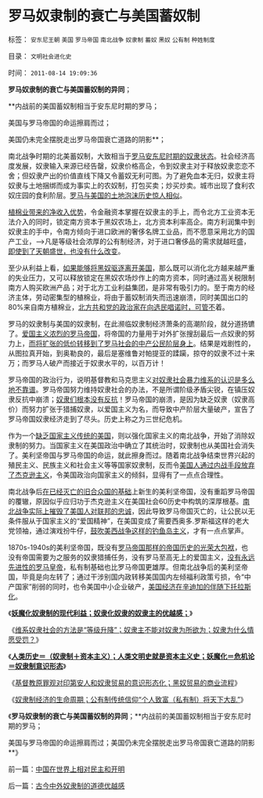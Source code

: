 # 罗马奴隶制的衰亡与美国蓄奴制

标签： `安东尼王朝` `美国` `罗马帝国` `南北战争` `奴隶制` `蓄奴` `黑奴` `公有制` `种姓制度` 

目录： `文明社会进化史`

时间： `2011-08-14 19:09:36`

**罗马奴隶制的衰亡与美国蓄奴制的异同**；

**内战前的美国蓄奴制相当于安东尼时期的罗马；

美国与罗马帝国的命运擦肩而过；

美国仍未完全摆脱走出罗马帝国衰亡道路的阴影**；

南北战争时期的北美蓄奴制，大致相当于[罗马安东尼时期的奴隶状态](../../../2010/6/3/罗马安东尼王朝经济规模是宋朝的3－6倍.md)。社会经济高度发展，奴隶输入来源已经告罄，奴隶价格高企，令到奴隶主对于释放奴隶恋恋不舍；但奴隶产出的价值直线下降又令蓄奴无利可图。为了避免血本无归，奴隶主将奴隶与土地捆绑而成为事实上的农奴制，打包买卖；炒买炒卖。城市出现了食利农奴庄园的食利阶层。[罗马与美国的土地泡沫历史惊人相似](../../../2010/8/28/罗马帝国户籍制度和房地产泡沫；.md)。

[植棉业带来的净收入优势](../../../2011/5/23/为什么美国南方会形成黑奴植棉业？.md)，令金融资本掌握在奴隶主的手上，而令北方工业资本无法介入的同时，锁定南方资本于黑奴农场上，北方资本利率高企。南方利润集中到奴隶主的手中，令南方倾向于进口欧洲的奢侈名牌工业品，而不愿意采用北方的国产工业，——>凡是等级社会浓厚的公有制经济，对于进口奢侈品的需求就越旺盛，[即使到了天朝盛世，也没有什么改变](../../../2011/1/20/富美国买生活品，穷中国买奢侈品.md)。

至少从利益上看，[如果能够将黑奴驱逐离开美国](../../../2011/5/4/林肯“解放黑奴，轰走黑鬼”.md)，那么既可以消化北方越来越严重的失业压力，又可以释放锁定在黑奴农场炒作上的南方资本，同时通过高关税限制南方人购买欧洲产品；对于北方工业利益集团，是非常有吸引力的。至于南方的经济主体，劳动密集型的植棉业，将由于蓄奴制消失而迅速崩溃，同时美国出口的80%来自南方植棉业，[北方共和党的政治家在向选民唱诺时，可管不](../../../2011/5/4/林肯“解放黑奴，轰走黑鬼”.md)着。

罗马的奴隶制与美国的奴隶制，在此濒临奴隶制经济萧条的高潮阶段，就分道扬镳了。[爱国主义浓烈的罗马帝国](../../../2011/5/15/美国金元政治和挥金如土的政治.md)，将帝国的力量用于对外扩张搜刮最后一点奴隶的努力上，[而将扩张的低价转移到了罗马社会的中产公民阶层身上](../../../2010/12/6/社会的崩溃都是“中产阶级的崩溃”直到人吃人！.md)。结果是戏剧性的，从图拉真开始，到奥勒良的，最后是塞维鲁对帕提亚的蹂躏，掠夺的奴隶不过十来万；而罗马人破产而接近于奴隶水平的，以百万计！

罗马帝国的政治行为，说明基督教和马克思主义[对奴隶社会暴力维系的认识是多么地不靠谱](../../../2011/7/25/维系奴隶社会的方法是“等级升降”；.md)。罗马帝国努力维持奴隶社会的办法，不是所谓阶级矛盾尖锐，在镇压奴隶反抗中崩溃；[奴隶们根本没有反抗](../../../2009/8/24/那里有压迫，那里就没有反抗.md)！罗马帝国的崩溃，是因为缺乏奴隶（奴隶高价）而努力扩张于猎捕奴隶，以爱国主义为名，而导致中产阶层大量破产，宣告了罗马帝国奴隶经济走到了尽头。历史上称之为三世纪危机。

作为一个[缺乏国家主义传统的美国](../../../2011/7/16/绝对的内战！1860年美国人信仰“民主帝国”.md)，则以强化国家主义的南北战争，开始了消除奴隶制的努力。当国家主义在美国政治中确立了其统治时，奴隶制也从美国社会消失了。美利坚帝国与罗马帝国的命运，就此擦身而过。随着南北战争结束世界兴起的殖民主义、民族主义和社会主义等等国家奴隶制，反而令[美国人通过内战手段放弃了杰克逊主义](../../../2011/7/15/蓄奴制诱发的国家主义与杰斐逊主义的战争.md)，令美国政治向国家主义的倾斜，显得有了一点点合理性。

南北战争后[在已经灭亡的旧合众国的基础](../../../2011/7/11/南北战争合众国失去的最珍贵的什么？.md)上新生的美利坚帝国，没有重蹈罗马帝国的覆辙，原因似乎应归功于杰克逊主义在美国社会60历史中构筑的深厚根基。[南北战争实际上摧毁了美国人对联邦的忠诚](../../../2011/7/11/南北战争记念曲《CountryRoad》随风而去.md)，因此导致罗马帝国灭亡的，让公民以无条件服从于国家主义的“爱国精神”，在美国变成了需要西奥多.罗斯福这样的老大党领袖，通过演戏扮牛仔，[鼓吹美西战争这样的钓鱼岛主义](http://darthvad123.wordpress.com/2011/04/05/%E9%92%93%E9%B1%BC%E5%B2%9B%E4%B8%BB%E4%B9%89/)，才有一点点掌声。

1870s-1940s的美利坚帝国，既没有[罗马帝国那样的帝国历史的光荣大包袱](../../../2009/9/28/中国怀旧复古的乌托邦传统文化.md)，也没有帝国需要为之服务的奴隶猎捕任务，没有罗马至高无上的爱国主义，[没有永远先进性的罗马皇帝](../../../2010/9/4/罗马皇帝的民族主义面子战争.md)，私有制基础也比罗马帝国更雄厚。但南北战争后的美利坚帝国，毕竟是向左转了；通过干涉别国内政转移美国国内左倾福利政策亏损，令“中产国家”削弱的同时，也令美国中小企业破产，[美国经济在辛迪加的伴随下托拉斯化](../../../2011/7/4/反托拉斯法是恶法＝（工会托拉斯Vs企业托拉斯）.md)。

《[**妖魔化奴隶制的现代利益；奴隶化奴隶的奴隶主的优越感；**](../../../2011/7/25/妖魔化奴隶制和奴隶主的优越感.md)》

《[维系奴隶社会的方法是“等级升降”；奴隶主不能对奴隶为所欲为；奴隶为什么情愿受罚？](../../../2011/7/25/维系奴隶社会的方法是“等级升降”；.md)》

《[**人类历史＝（奴隶制＋资本主义）；人类文明史就是资本主义史；妖魔化＝危机论＝奴隶制意识形态**](../../../2011/8/11/文明史即资本主义史；人类社会＝（奴隶制＋资本主义）.md)》

《[基督教原罪观对印第安人和奴隶贸易的意识形态化；黑奴贸易的商业流程](../../../2011/8/11/基督教原罪观对印第安人灾难和奴隶贸易的意识形态化.md)》

《[奴隶制经济的生命周期；公有制传统信仰“个人致富（私有制）将天下大乱”](../../../2011/8/11/奴隶制经济模式的生命周期.md)》

《**罗马奴隶制的衰亡与美国蓄奴制的异同**；**内战前的美国蓄奴制相当于安东尼时期的罗马；

美国与罗马帝国的命运擦肩而过；美国仍未完全摆脱走出罗马帝国衰亡道路的阴影**》



前一篇：[中国在世界上相对民主和开明](../../../2011/8/13/中国在世界上相对民主和开明.md)

后一篇：[古今中外奴隶制的道德优越感](../../../2011/8/14/古今中外奴隶制的道德优越感.md)